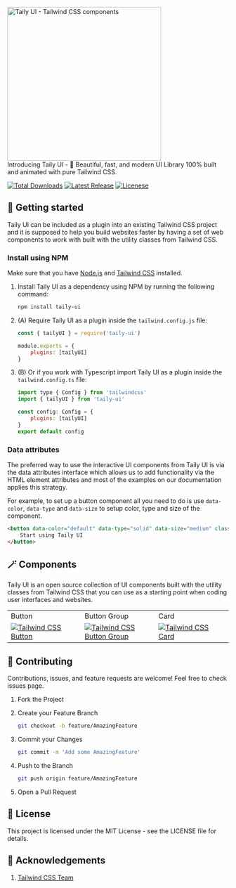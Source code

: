 <p>
    <a href="https://tailyui.by.nikdelv.in">
      <img alt="Taily UI - Tailwind CSS components" width="350" src="https://tailyui.by.nikdelv.in/assets/github/logo.png">
    </a><br>
    Introducing Taily UI - 🚀 Beautiful, fast, and modern UI Library 100% built and animated with pure Tailwind CSS.
</p>

<p>
    <a href="https://www.npmjs.com/package/taily-ui"><img src="https://img.shields.io/npm/dt/taily-ui.svg" alt="Total Downloads"></a>
    <a href="https://github.com/nikdelvin/taily-ui/releases"><img src="https://img.shields.io/npm/v/taily-ui.svg" alt="Latest Release"></a>
    <a href="https://tailyui.nikdelvin.dev/docs/getting-started/license"><img src="https://img.shields.io/badge/license-MIT-blue" alt="Licenese"></a>
</p>

## 🚀 Getting started

Taily UI can be included as a plugin into an existing Tailwind CSS project and it is supposed to help you build websites faster by having a set of web components to work with built with the utility classes from Tailwind CSS.

### Install using NPM

Make sure that you have <a href="https://nodejs.org/en/" rel="nofollow" >Node.js</a> and <a href="https://tailwindcss.com/" rel="nofollow" >Tailwind CSS</a> installed. 

1. Install Taily UI as a dependency using NPM by running the following command:

    ```bash
    npm install taily-ui
    ```

2. (A) Require Taily UI as a plugin inside the `tailwind.config.js` file:

    ```javascript
    const { tailyUI } = require('taily-ui')

    module.exports = {
        plugins: [tailyUI]
    }
    ```

3. (B) Or if you work with Typescript import Taily UI as a plugin inside the `tailwind.config.ts` file:

    ```javascript
    import type { Config } from 'tailwindcss'
    import { tailyUI } from 'taily-ui'

    const config: Config = {
        plugins: [tailyUI]
    }
    export default config
    ```

### Data attributes

The preferred way to use the interactive UI components from Taily UI is via the data attributes interface which allows us to add functionality via the HTML element attributes and most of the examples on our documentation applies this strategy.

For example, to set up a button component all you need to do is use `data-color`, `data-type` and `data-size` to setup color, type and size of the component.

```html
<button data-color="default" data-type="solid" data-size="medium" class="button">
    Start using Taily UI
</button>
```

## 🪄 Components

Taily UI is an open source collection of UI components built with the utility classes from Tailwind CSS that you can use as a starting point when coding user interfaces and websites.

<table>
    <tr>
        <td width="33.3333%">Button</td>
        <td width="33.3333%">Button Group</td>
        <td width="33.3333%">Card</td>
    </tr>
    <tr>
        <td width="33.3333%">
            <a href="https://tailyui.by.nikdelv.in/docs/components/buttons">
                <img alt="Tailwind CSS Button" src="https://tailyui.by.nikdelv.in/assets/github/button.png">
            </a>
        </td>
        <td width="33.3333%">
            <a href="https://tailyui.by.nikdelv.in/docs/components/button-groups">
                <img alt="Tailwind CSS Button Group" src="https://tailyui.by.nikdelv.in/assets/github/button-group.png">
            </a>
        </td>
        <td width="33.3333%">
            <a href="https://tailyui.by.nikdelv.in/docs/components/cards">
                <img alt="Tailwind CSS Card" src="https://tailyui.by.nikdelv.in/assets/github/card.png">
            </a>
        </td>
    </tr>
</table>

## 🤝 Contributing

Contributions, issues, and feature requests are welcome! Feel free to check issues page.   

1. Fork the Project

2. Create your Feature Branch

    ```bash
    git checkout -b feature/AmazingFeature
    ```

3. Commit your Changes

    ```bash
    git commit -m 'Add some AmazingFeature'
    ```

4. Push to the Branch 

    ```bash
    git push origin feature/AmazingFeature
    ```

5. Open a Pull Request

## 📜 License

This project is licensed under the MIT License - see the LICENSE file for details.

## 🙏 Acknowledgements

1. [Tailwind CSS Team](https://tailwindcss.com/)